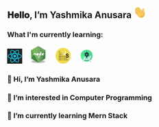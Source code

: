 <h2> 𝐇𝐞𝐥𝐥𝐨, I’m Yashmika Anusara <img src="https://github.com/ABSphreak/ABSphreak/blob/master/gifs/Hi.gif" width="30px"></h2>

### What I'm currently learning:

<img src="react.svg" width="35px">&nbsp;&nbsp;&nbsp;&nbsp;
<img src="node.png" width="35px">&nbsp;&nbsp;&nbsp;&nbsp;&nbsp;
<img src="express.png" width="35px">&nbsp;&nbsp;&nbsp;&nbsp;
<img src="Android Studio.png" width="35px">&nbsp;&nbsp;&nbsp;&nbsp;



### 👋 Hi, I’m Yashmika Anusara
### 👀 I’m interested in Computer Programming
### 🌱 I’m currently learning Mern Stack
<!--
**YashmikaAnusara/YashmikaAnusara** is a ✨ _special_ ✨ repository because its `README.md` (this file) appears on your GitHub profile.

Here are some ideas to get you started:

- 🔭 I’m currently working on ...
- 🌱 I’m currently learning ...
- 👯 I’m looking to collaborate on ...
- 🤔 I’m looking for help with ...
- 💬 Ask me about ...
- 📫 How to reach me: ...
- 😄 Pronouns: ...
- ⚡ Fun fact: ...
-->
